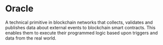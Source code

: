 # Oracle
A technical primitive in blockchain networks that collects, validates and publishes data about external events to blockchain smart contracts. This enables them to execute their programmed logic based upon triggers and data from the real world.